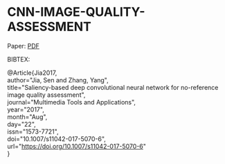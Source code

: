 # CNN-IMAGE-QUALITY-ASSESSMENT

Paper: [PDF](https://link.springer.com/article/10.1007/s11042-017-5070-6)

BIBTEX:

@Article\{Jia2017,  
author="Jia, Sen and Zhang, Yang",  
title="Saliency-based deep convolutional neural network for no-reference image quality assessment",  
journal="Multimedia Tools and Applications",  
year="2017",  
month="Aug",  
day="22",  
issn="1573-7721",  
doi="10.1007/s11042-017-5070-6",  
url="https://doi.org/10.1007/s11042-017-5070-6"  
\}  
